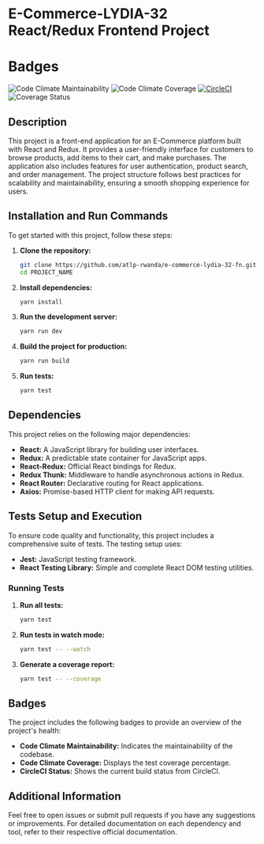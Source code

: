 # E-Commerce-LYDIA-32 React/Redux Frontend Project

# Badges

![Code Climate Maintainability](https://api.codeclimate.com/v1/badges/OUR_CODE_CLIMATE_MAINTAINABILITY_BADGE_ID/maintainability)
![Code Climate Coverage](https://api.codeclimate.com/v1/badges/OUR_CODE_CLIMATE_COVERAGE_BADGE_ID/test_coverage)
[![CircleCI](https://circleci.com/gh/atlp-rwanda/e-commerce-lydia-32-fn.svg?style=svg)](https://circleci.com/gh/atlp-rwanda/e-commerce-lydia-32-fn)
![Coverage Status](https://coveralls.io/repos/github/atlp-rwanda/e-commerce-lydia-32-fn/badge.svg?branch=main)

## Description

This project is a front-end application for an E-Commerce platform built with React and Redux. It provides a user-friendly interface for customers to browse products, add items to their cart, and make purchases. The application also includes features for user authentication, product search, and order management. The project structure follows best practices for scalability and maintainability, ensuring a smooth shopping experience for users.

## Installation and Run Commands

To get started with this project, follow these steps:

1. **Clone the repository:**

   ```bash
   git clone https://github.com/atlp-rwanda/e-commerce-lydia-32-fn.git
   cd PROJECT_NAME
   ```

2. **Install dependencies:**

   ```bash
   yarn install
   ```

3. **Run the development server:**

   ```bash
   yarn run dev
   ```

4. **Build the project for production:**

   ```bash
   yarn run build
   ```

5. **Run tests:**
   ```bash
   yarn test
   ```

## Dependencies

This project relies on the following major dependencies:

- **React:** A JavaScript library for building user interfaces.
- **Redux:** A predictable state container for JavaScript apps.
- **React-Redux:** Official React bindings for Redux.
- **Redux Thunk:** Middleware to handle asynchronous actions in Redux.
- **React Router:** Declarative routing for React applications.
- **Axios:** Promise-based HTTP client for making API requests.

## Tests Setup and Execution

To ensure code quality and functionality, this project includes a comprehensive suite of tests. The testing setup uses:

- **Jest:** JavaScript testing framework.
- **React Testing Library:** Simple and complete React DOM testing utilities.

### Running Tests

1. **Run all tests:**

   ```bash
   yarn test
   ```

2. **Run tests in watch mode:**

   ```bash
   yarn test -- --watch
   ```

3. **Generate a coverage report:**
   ```bash
   yarn test -- --coverage
   ```

## Badges

The project includes the following badges to provide an overview of the project's health:

- **Code Climate Maintainability:** Indicates the maintainability of the codebase.
- **Code Climate Coverage:** Displays the test coverage percentage.
- **CircleCI Status:** Shows the current build status from CircleCI.

## Additional Information

Feel free to open issues or submit pull requests if you have any suggestions or improvements. For detailed documentation on each dependency and tool, refer to their respective official documentation.
